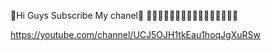 🥰Hi Guys Subscribe My chanel🥰
💝💝💝💝💝💝💝💝💝💝💝💝💝💝💝💝

https://youtube.com/channel/UCJ5OJH1tkEau1hoqJgXuRSw
